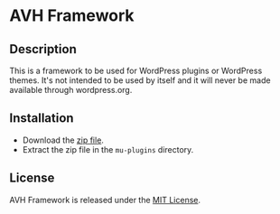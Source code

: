 # AVH Framework

## Description
This is a framework to be used for WordPress plugins or WordPress themes.
It's not intended to be used by itself and it will never be made available through wordpress.org.

## Installation
* Download the [zip file](https://github.com/petervanderdoes/AVH-Framework/archive/master.zip).
* Extract the zip file in the `mu-plugins` directory.

## License
AVH Framework is released under the [MIT License](http://www.opensource.org/licenses/MIT).